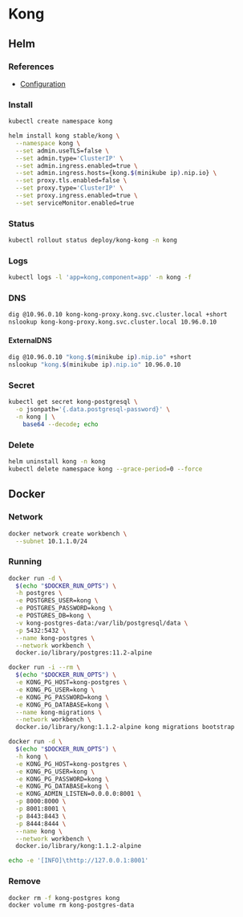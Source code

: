# Kong

## Helm

### References

- [Configuration](https://github.com/helm/charts/tree/master/stable/kong#configuration)

### Install

```sh
kubectl create namespace kong
```

```sh
helm install kong stable/kong \
  --namespace kong \
  --set admin.useTLS=false \
  --set admin.type='ClusterIP' \
  --set admin.ingress.enabled=true \
  --set admin.ingress.hosts={kong.$(minikube ip).nip.io} \
  --set proxy.tls.enabled=false \
  --set proxy.type='ClusterIP' \
  --set proxy.ingress.enabled=true \
  --set serviceMonitor.enabled=true
```

### Status

```sh
kubectl rollout status deploy/kong-kong -n kong
```

### Logs

```sh
kubectl logs -l 'app=kong,component=app' -n kong -f
```

### DNS

```sh
dig @10.96.0.10 kong-kong-proxy.kong.svc.cluster.local +short
nslookup kong-kong-proxy.kong.svc.cluster.local 10.96.0.10
```

#### ExternalDNS

```sh
dig @10.96.0.10 "kong.$(minikube ip).nip.io" +short
nslookup "kong.$(minikube ip).nip.io" 10.96.0.10
```

### Secret

```sh
kubectl get secret kong-postgresql \
  -o jsonpath='{.data.postgresql-password}' \
  -n kong | \
    base64 --decode; echo
```

### Delete

```sh
helm uninstall kong -n kong
kubectl delete namespace kong --grace-period=0 --force
```

## Docker

### Network

```sh
docker network create workbench \
  --subnet 10.1.1.0/24
```

### Running

```sh
docker run -d \
  $(echo "$DOCKER_RUN_OPTS") \
  -h postgres \
  -e POSTGRES_USER=kong \
  -e POSTGRES_PASSWORD=kong \
  -e POSTGRES_DB=kong \
  -v kong-postgres-data:/var/lib/postgresql/data \
  -p 5432:5432 \
  --name kong-postgres \
  --network workbench \
  docker.io/library/postgres:11.2-alpine
```

```sh
docker run -i --rm \
  $(echo "$DOCKER_RUN_OPTS") \
  -e KONG_PG_HOST=kong-postgres \
  -e KONG_PG_USER=kong \
  -e KONG_PG_PASSWORD=kong \
  -e KONG_PG_DATABASE=kong \
  --name kong-migrations \
  --network workbench \
  docker.io/library/kong:1.1.2-alpine kong migrations bootstrap
```

```sh
docker run -d \
  $(echo "$DOCKER_RUN_OPTS") \
  -h kong \
  -e KONG_PG_HOST=kong-postgres \
  -e KONG_PG_USER=kong \
  -e KONG_PG_PASSWORD=kong \
  -e KONG_PG_DATABASE=kong \
  -e KONG_ADMIN_LISTEN=0.0.0.0:8001 \
  -p 8000:8000 \
  -p 8001:8001 \
  -p 8443:8443 \
  -p 8444:8444 \
  --name kong \
  --network workbench \
  docker.io/library/kong:1.1.2-alpine
```

```sh
echo -e '[INFO]\thttp://127.0.0.1:8001'
```

### Remove

```sh
docker rm -f kong-postgres kong
docker volume rm kong-postgres-data
```

